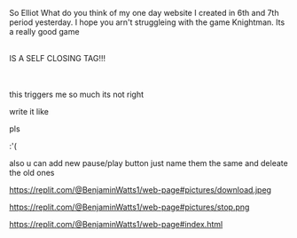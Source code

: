 So Elliot What do you think of my one day website I created in 6th and 7th period yesterday.
I hope you arn't struggleing with the game Knightman. 
Its a really good game



<br> IS A SELF CLOSING TAG!!!


<br></br>this triggers me so much its not right

write it like <br/>

pls

:'(


also u can add new pause/play button just name them the same and deleate the old ones 







https://replit.com/@BenjaminWatts1/web-page#pictures/download.jpeg

https://replit.com/@BenjaminWatts1/web-page#pictures/stop.png

https://replit.com/@BenjaminWatts1/web-page#index.html